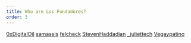 ```yaml
---
title: Who are Los Fundadores?
order: 3
---
```


<a href = "https://twitter.com/0xDigitalOil">0xDigitalOil</a>
<a href = "https://twitter.com/samassis">samassis</a>
<a href = "https://twitter.com/felcheck">felcheck</a>
<a href = "https://twitter.com/StevenHaddadian">StevenHaddadian</a> 
<a href = "https://twitter.com/_juliettech">_juliettech</a>
<a href = "https://twitter.com/Vegaypatino">Vegaypatino</a>

